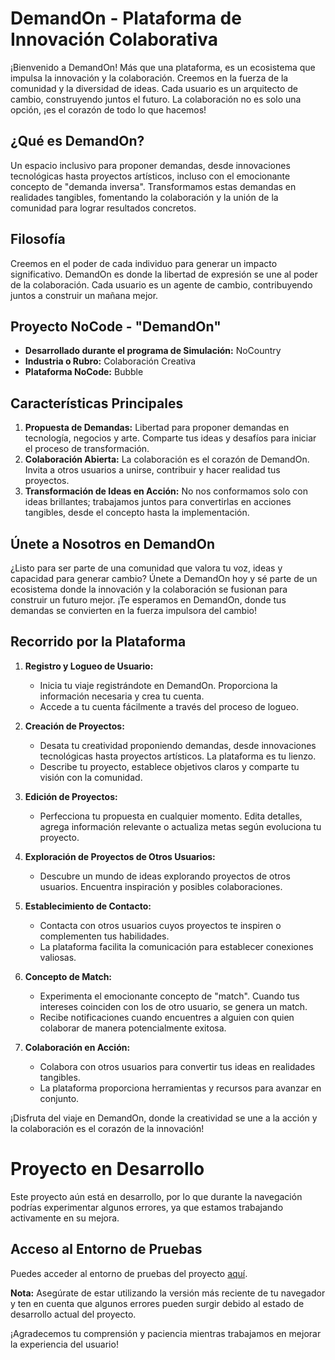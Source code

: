 # DemandOn - Plataforma de Innovación Colaborativa

¡Bienvenido a DemandOn! Más que una plataforma, es un ecosistema que impulsa la innovación y la colaboración. Creemos en la fuerza de la comunidad y la diversidad de ideas. Cada usuario es un arquitecto de cambio, construyendo juntos el futuro. La colaboración no es solo una opción, ¡es el corazón de todo lo que hacemos!

## ¿Qué es DemandOn?
Un espacio inclusivo para proponer demandas, desde innovaciones tecnológicas hasta proyectos artísticos, incluso con el emocionante concepto de "demanda inversa". Transformamos estas demandas en realidades tangibles, fomentando la colaboración y la unión de la comunidad para lograr resultados concretos.

## Filosofía
Creemos en el poder de cada individuo para generar un impacto significativo. DemandOn es donde la libertad de expresión se une al poder de la colaboración. Cada usuario es un agente de cambio, contribuyendo juntos a construir un mañana mejor.

## Proyecto NoCode - "DemandOn"
- **Desarrollado durante el programa de Simulación:** NoCountry
- **Industria o Rubro:** Colaboración Creativa
- **Plataforma NoCode:** Bubble

## Características Principales
1. **Propuesta de Demandas:** Libertad para proponer demandas en tecnología, negocios y arte. Comparte tus ideas y desafíos para iniciar el proceso de transformación.
2. **Colaboración Abierta:** La colaboración es el corazón de DemandOn. Invita a otros usuarios a unirse, contribuir y hacer realidad tus proyectos.
3. **Transformación de Ideas en Acción:** No nos conformamos solo con ideas brillantes; trabajamos juntos para convertirlas en acciones tangibles, desde el concepto hasta la implementación.

## Únete a Nosotros en DemandOn
¿Listo para ser parte de una comunidad que valora tu voz, ideas y capacidad para generar cambio? Únete a DemandOn hoy y sé parte de un ecosistema donde la innovación y la colaboración se fusionan para construir un futuro mejor. ¡Te esperamos en DemandOn, donde tus demandas se convierten en la fuerza impulsora del cambio!

## Recorrido por la Plataforma
1. **Registro y Logueo de Usuario:**
   - Inicia tu viaje registrándote en DemandOn. Proporciona la información necesaria y crea tu cuenta.
   - Accede a tu cuenta fácilmente a través del proceso de logueo.


2. **Creación de Proyectos:**
   - Desata tu creatividad proponiendo demandas, desde innovaciones tecnológicas hasta proyectos artísticos. La plataforma es tu lienzo.
   - Describe tu proyecto, establece objetivos claros y comparte tu visión con la comunidad.
 

3. **Edición de Proyectos:**
   - Perfecciona tu propuesta en cualquier momento. Edita detalles, agrega información relevante o actualiza metas según evoluciona tu proyecto.


4. **Exploración de Proyectos de Otros Usuarios:**
   - Descubre un mundo de ideas explorando proyectos de otros usuarios. Encuentra inspiración y posibles colaboraciones.


5. **Establecimiento de Contacto:**
   - Contacta con otros usuarios cuyos proyectos te inspiren o complementen tus habilidades.
   - La plataforma facilita la comunicación para establecer conexiones valiosas.


6. **Concepto de Match:**
   - Experimenta el emocionante concepto de "match". Cuando tus intereses coinciden con los de otro usuario, se genera un match.
   - Recibe notificaciones cuando encuentres a alguien con quien colaborar de manera potencialmente exitosa.


7. **Colaboración en Acción:**
   - Colabora con otros usuarios para convertir tus ideas en realidades tangibles.
   - La plataforma proporciona herramientas y recursos para avanzar en conjunto.


¡Disfruta del viaje en DemandOn, donde la creatividad se une a la acción y la colaboración es el corazón de la innovación!

# Proyecto en Desarrollo

Este proyecto aún está en desarrollo, por lo que durante la navegación podrías experimentar algunos errores, ya que estamos trabajando activamente en su mejora.

## Acceso al Entorno de Pruebas

Puedes acceder al entorno de pruebas del proyecto [aquí](https://mcvipnocode.bubbleapps.io/version-test/login?v=login).

**Nota:** Asegúrate de estar utilizando la versión más reciente de tu navegador y ten en cuenta que algunos errores pueden surgir debido al estado de desarrollo actual del proyecto.

¡Agradecemos tu comprensión y paciencia mientras trabajamos en mejorar la experiencia del usuario!

